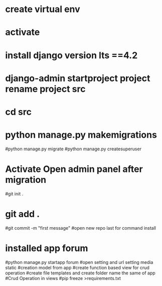 # create virtual env 
# activate 
# install django  version lts ==4.2
# django-admin startproject project rename project src 
# cd src
# python manage.py makemigrations
#python manage.py migrate
#python manage.py createsuperuser
# Activate Open admin panel after migration
#git init .
# git add .
#git commit -m "first message"
#open new repo last for command install
# installed app forum
#python manage.py startapp forum
#open setting and url setting media static 
#creation model from app
#create function based view for crud operation
#create file templates and create folder name the same of app
#Crud Operation in views
#pip freeze >requirements.txt



